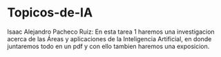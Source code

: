 # Topicos-de-IA
Isaac Alejandro Pacheco Ruiz:
En esta tarea 1 haremos una investigacion acerca de las Áreas y aplicaciones de la Inteligencia Artificial, en donde juntaremos todo en un pdf y con ello tambien haremos una exposicion.
